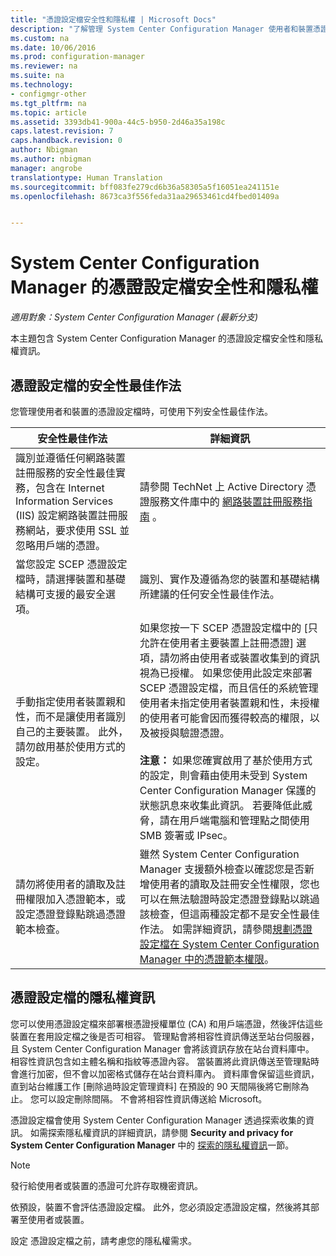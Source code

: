 ```yaml
---
title: "憑證設定檔安全性和隱私權 | Microsoft Docs"
description: "了解管理 System Center Configuration Manager 使用者和裝置憑證設定檔的安全性最佳作法。"
ms.custom: na
ms.date: 10/06/2016
ms.prod: configuration-manager
ms.reviewer: na
ms.suite: na
ms.technology:
- configmgr-other
ms.tgt_pltfrm: na
ms.topic: article
ms.assetid: 3393db41-900a-44c5-b950-2d46a35a198c
caps.latest.revision: 7
caps.handback.revision: 0
author: Nbigman
ms.author: nbigman
manager: angrobe
translationtype: Human Translation
ms.sourcegitcommit: bff083fe279cd6b36a58305a5f16051ea241151e
ms.openlocfilehash: 8673ca3f556feda31aa29653461cd4fbed01409a


---
```

# <a name="security-and-privacy-for-certificate-profiles-in-system-center-configuration-manager"></a>System Center Configuration Manager 的憑證設定檔安全性和隱私權

*適用對象：System Center Configuration Manager (最新分支)*

本主題包含 System Center Configuration Manager 的憑證設定檔安全性和隱私權資訊。  

##  <a name="a-namebkmksecurityremoteconnectionsa-security-best-practices-for-certificate-profiles"></a><a name="BKMK_Security_RemoteConnections"></a> 憑證設定檔的安全性最佳作法  
 您管理使用者和裝置的憑證設定檔時，可使用下列安全性最佳作法。  

|安全性最佳作法|詳細資訊|  
|----------------------------|----------------------|  
|識別並遵循任何網路裝置註冊服務的安全性最佳實務，包含在 Internet Information Services (IIS) 設定網路裝置註冊服務網站，要求使用 SSL 並忽略用戶端的憑證。|請參閱 TechNet 上 Active Directory 憑證服務文件庫中的 [網路裝置註冊服務指南](http://go.microsoft.com/fwlink/p/?LinkId=309016) 。|  
|當您設定 SCEP 憑證設定檔時，請選擇裝置和基礎結構可支援的最安全選項。|識別、實作及遵循為您的裝置和基礎結構所建議的任何安全性最佳作法。|  
|手動指定使用者裝置親和性，而不是讓使用者識別自己的主要裝置。 此外，請勿啟用基於使用方式的設定。|如果您按一下 SCEP 憑證設定檔中的 [只允許在使用者主要裝置上註冊憑證]  選項，請勿將由使用者或裝置收集到的資訊視為已授權。 如果您使用此設定來部署 SCEP 憑證設定檔，而且信任的系統管理使用者未指定使用者裝置親和性，未授權的使用者可能會因而獲得較高的權限，以及被授與驗證憑證。<br /><br /> **注意：** 如果您確實啟用了基於使用方式的設定，則會藉由使用未受到 System Center Configuration Manager 保護的狀態訊息來收集此資訊。 若要降低此威脅，請在用戶端電腦和管理點之間使用 SMB 簽署或 IPsec。|  
|請勿將使用者的讀取及註冊權限加入憑證範本，或設定憑證登錄點跳過憑證範本檢查。|雖然 System Center Configuration Manager 支援額外檢查以確認您是否新增使用者的讀取及註冊安全性權限，您也可以在無法驗證時設定憑證登錄點以跳過該檢查，但這兩種設定都不是安全性最佳作法。 如需詳細資訊，請參閱[規劃憑證設定檔在 System Center Configuration Manager 中的憑證範本權限](../../protect/plan-design/planning-for-certificate-template-permissions.md)。|  

## <a name="privacy-information-for-certificate-profiles"></a>憑證設定檔的隱私權資訊  
 您可以使用憑證設定檔來部署根憑證授權單位 (CA) 和用戶端憑證，然後評估這些裝置在套用設定檔之後是否可相容。 管理點會將相容性資訊傳送至站台伺服器，且 System Center Configuration Manager 會將該資訊存放在站台資料庫中。 相容性資訊包含如主體名稱和指紋等憑證內容。 當裝置將此資訊傳送至管理點時會進行加密，但不會以加密格式儲存在站台資料庫內。 資料庫會保留這些資訊，直到站台維護工作 [刪除過時設定管理資料]  在預設的 90 天間隔後將它刪除為止。 您可以設定刪除間隔。 不會將相容性資訊傳送給 Microsoft。  

 憑證設定檔會使用 System Center Configuration Manager 透過探索收集的資訊。 如需探索隱私權資訊的詳細資訊，請參閱 **Security and privacy for System Center Configuration Manager** 中的 [探索的隱私權資訊](../../core/plan-design/security/security-and-privacy.md)一節。  

> [!NOTE]  
>  發行給使用者或裝置的憑證可允許存取機密資訊。  

 依預設，裝置不會評估憑證設定檔。 此外，您必須設定憑證設定檔，然後將其部署至使用者或裝置。  

 設定	憑證設定檔之前，請考慮您的隱私權需求。  



<!--HONumber=Dec16_HO3-->


